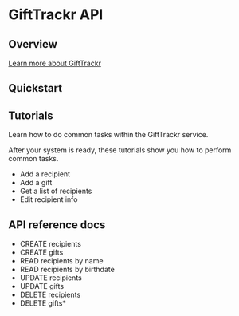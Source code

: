 # GiftTrackr API

## Overview

[Learn more about GiftTrackr](overview)

## Quickstart

## Tutorials

Learn how to do common tasks within the GiftTrackr service.

After your system is ready, these tutorials show you how to perform common tasks.

* Add a recipient
* Add a gift
* Get a list of recipients
* Edit recipient info

## API reference docs

* CREATE recipients
* CREATE gifts
* READ recipients by name
* READ recipients by birthdate
* UPDATE recipients
* UPDATE gifts
* DELETE recipients
* DELETE gifts*
